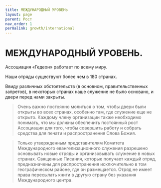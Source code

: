 ```yaml
---
title: МЕЖДУНАРОДНЫЙ УРОВЕНЬ
layout: page
parent: Рост
nav_order: 1
permalink: growth/international
---
```


# МЕЖДУНАРОДНЫЙ УРОВЕНЬ.

Ассоциация «Гедеон» работает по всему миру.

Наши отряды существуют более чем в 180 странах.

Ввиду различных обстоятельств (в основном, правительственных запретов),
в некоторых странах наше служение не было основано, и двери перед нами закрыты.

> Очень важно постоянно молиться о том, чтобы двери были открыты во всех странах,
> особенно там, где служение еще не открыто. Каждому члену организации также
> необходимо понимать, что мы должны обеспечить постоянный рост Ассоциации для того,
> чтобы совершить работу и собрать средства для печати и распространения Слова
> Божия.

> Только утвержденным представителям Комитета Международного евангелизационного
> служения разрешено основывать новые отряды и организовывать служение в новых
> странах. Священные Писания, которые получает каждый отряд, предназначены для
> распространения исключительно в том географическом районе, где он размещается.
> Отряд не имеет права пересылать книги в другую страну без указания Международного центра.
